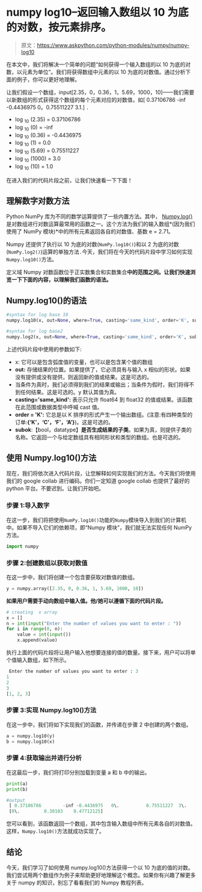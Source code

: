 # numpy log10–返回输入数组以 10 为底的对数，按元素排序。

> 原文：<https://www.askpython.com/python-modules/numpy/numpy-log10>

在本文中，我们将解决一个简单的问题“如何获得一个输入数组的以 10 为底的对数，以元素为单位”。我们将获得数组中元素的以 10 为底的对数值。通过分析下面的例子，你可以更好地理解。

让我们假设一个数组，input[2.35，0，0.36，1，5.69，1000，10]——我们需要以新数组的形式获得这个数组的每个元素对应的对数值，如[ 0.37106786 -inf -0.4436975 0。0.75511227 3.1.] `.`

*   log <sub>10</sub> (2.35) = 0.37106786
*   log <sub>10</sub> (0) = -inf
*   log <sub>10</sub> (0.36) = -0.4436975
*   log <sub>10</sub> (1) = 0.0
*   log <sub>10</sub> (5.69) = 0.75511227
*   log <sub>10</sub> (1000) = 3.0
*   log <sub>10</sub> (10) = 1.0

在进入我们的代码片段之前，让我们快速看一下下面！

## 理解数字对数方法

Python NumPy 库为不同的数学运算提供了一些内置方法。其中， [Numpy.log()](https://www.askpython.com/python-modules/numpy/python-numpy-log) 是对数组进行对数运算最常用的函数之一。这个方法为我们的输入数组*(因为我们使用了 NumPy 模块)*中的所有元素返回各自的对数值、基数 e = 2.71。

Numpy 还提供了执行以 10 为底的对数(`NumPy.log10()`)和以 2 为底的对数(`NumPy.log2()`)运算的单独方法`.`今天，我们将在今天的代码片段中学习如何实现`Numpy.log10()`方法。

定义域 Numpy 对数函数位于正实数集合和实数集合**中的范围之间。让我们快速浏览一下下面的内容，以理解我们函数的语法。**

## Numpy.log10()的语法

```py
#syntax for log base 10
numpy.log10(x, out=None, where=True, casting='same_kind', order='K', subok : [bool, datatype])

#syntax for log base2
numpy.log2(x, out=None, where=True, casting='same_kind', order='K', subok : [bool, datatype])

```

上述代码片段中使用的参数如下:

*   x: 它可以是包含弧度值的变量，也可以是包含某个值的数组
*   **out:** 存储结果的位置。如果提供了，它必须具有与输入 x 相似的形状。如果没有提供或没有提供，则返回新的值或结果。这是可选的。
*   当条件为真时，我们必须得到我们的结果或输出；当条件为假时，我们将得不到任何结果。这是可选的。y 默认其值为真。
*   **casting='same_kind':** 表示只允许 float64 到 float32 的值或结果。该函数在此范围或数据类型中呼喊 cast 值。
*   **order = 'K':** 它总是以 K 排序的形式产生一个输出数组。(注意:有四种类型的订单:**{‘K’，‘C’，‘F’，‘A’}**)。这是可选的。
*   **subok**:【bool，datatype】**是否生成结果的子类**。如果为真，则提供子类的名称。它返回一个与给定数组具有相同形状和类型的数组。也是可选的。

## 使用 Numpy.log10()方法

现在，我们将依次进入代码片段，让您解释如何实现我们的方法。今天我们将使用我们的 google collab 进行编码。你们一定知道 google collab 也提供了最好的 python 平台。不要迟到。让我们开始吧。

### 步骤 1:导入数字

在这一步，我们将把使用`NumPy.log10()`功能的`Numpy`模块导入到我们的计算机中。如果不导入它们的依赖项，即“Numpy 模块”，我们就无法实现任何 NumPy 方法。

```py
import numpy

```

### 步骤 2:创建数组以获取对数值

在这一步中，我们将创建一个包含要获取对数值的数组。

```py
y = numpy.array([2.35, 0, 0.36, 1, 5.69, 1000, 10])

```

**如果用户需要手动向数组中输入值。他/她可以遵循下面的代码片段。**

```py
# creating  x array
x = []
n = int(input("Enter the number of values you want to enter : "))
for i in range(0, n):
    value = int(input())
    x.append(value) 

```

执行上面的代码片段将让用户输入他想要连接的值的数量。接下来，用户可以将单个值输入数组，如下所示。

```py
 Enter the number of values you want to enter : 3
1
2
3
[1, 2, 3]

```

### 步骤 3:实现 Numpy.log10()方法

在这一步中，我们将如下实现我们的函数，并传递在步骤 2 中创建的两个数组。

```py
a = numpy.log10(y)
b = numpy.log10(x)

```

### 步骤 4:获取输出并进行分析

在这最后一步，我们将打印分别加载到变量 a 和 b 中的输出。

```py
print(a)
print(b)

#output
 [ 0.37106786        -inf -0.4436975   0\.          0.75511227  3\.    1\.        ]
 [0\.         0.30103    0.47712125]

```

您可以看到，该函数返回一个数组，其中包含输入数组中所有元素各自的对数值。这样，`Numpy.log10()`方法就成功实现了。

## 结论

今天，我们学习了如何使用 numpy.log10()方法获得一个以 10 为底的值的对数。我们尝试用两个数组作为例子来帮助更好地理解这个概念。如果你有兴趣了解更多关于 numpy 的知识，别忘了看看我们的 Numpy 教程列表。